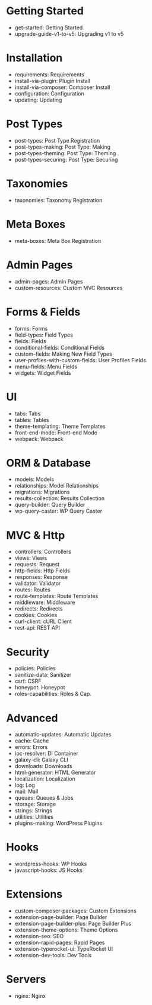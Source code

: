 # Getting Started
- get-started: Getting Started
- upgrade-guide-v1-to-v5: Upgrading v1 to v5
# Installation
- requirements: Requirements
- install-via-plugin: Plugin Install
- install-via-composer: Composer Install
- configuration: Configuration
- updating: Updating
# Post Types
- post-types: Post Type Registration
- post-types-making: Post Type: Making
- post-types-theming: Post Type: Theming
- post-types-securing: Post Type: Securing
# Taxonomies
- taxonomies: Taxonomy Registration
# Meta Boxes
- meta-boxes: Meta Box Registration
# Admin Pages
- admin-pages: Admin Pages
- custom-resources: Custom MVC Resources
# Forms & Fields
- forms: Forms
- field-types: Field Types
- fields: Fields
- conditional-fields: Conditional Fields
- custom-fields: Making New Field Types
- user-profiles-with-custom-fields: User Profiles Fields
- menu-fields: Menu Fields
- widgets: Widget Fields
# UI
- tabs: Tabs
- tables: Tables
- theme-templating: Theme Templates
- front-end-mode: Front-end Mode
- webpack: Webpack
# ORM & Database
- models: Models
- relationships: Model Relationships
- migrations: Migrations
- results-collection: Results Collection
- query-builder: Query Builder
- wp-query-caster: WP Query Caster
# MVC & Http
- controllers: Controllers
- views: Views
- requests: Request
- http-fields: Http Fields
- responses: Response
- validator: Validator
- routes: Routes
- route-templates: Route Templates
- middleware: Middleware
- redirects: Redirects
- cookies: Cookies
- curl-client: cURL Client
- rest-api: REST API
# Security
- policies: Policies
- sanitize-data: Sanitizer
- csrf: CSRF
- honeypot: Honeypot
- roles-capabilities: Roles & Cap.
# Advanced
- automatic-updates: Automatic Updates
- cache: Cache
- errors: Errors
- ioc-resolver: DI Container
- galaxy-cli: Galaxy CLI
- downloads: Downloads
- html-generator: HTML Generator
- localization: Localization
- log: Log
- mail: Mail
- queues: Queues & Jobs
- storage: Storage
- strings: Strings
- utilities: Utilities
- plugins-making: WordPress Plugins
# Hooks
- wordpress-hooks: WP Hooks
- javascript-hooks: JS Hooks
# Extensions
- custom-composer-packages: Custom Extensions
- extension-page-builder: Page Builder
- extension-page-builder-plus: Page Builder Plus
- extension-theme-options: Theme Options
- extension-seo: SEO
- extension-rapid-pages: Rapid Pages
- extension-typerocket-ui: TypeRocket UI
- extension-dev-tools: Dev Tools
# Servers
- nginx: Nginx
